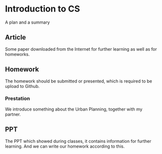# Introduction to CS
 A plan and a summary

## Article
Some paper downloaded from the Internet for further learning as well as for homeworks.

## Homework
The homework should be submitted or presented, which is required to be upload to Github.

### Prestation
We introduce something about the Urban Planning, together with my partner.

## PPT
The PPT which showed during classes, it contains information for further learning. And we can write our homework according to this.